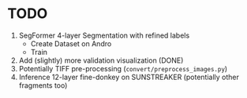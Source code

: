 # TODO

1. SegFormer 4-layer Segmentation with refined labels
   - Create Dataset on Andro
   - Train
2. Add (slightly) more validation visualization (DONE)
3. Potentially TIFF pre-processing (`convert/preprocess_images.py`)
4. Inference 12-layer fine-donkey on SUNSTREAKER (potentially other fragments too)
